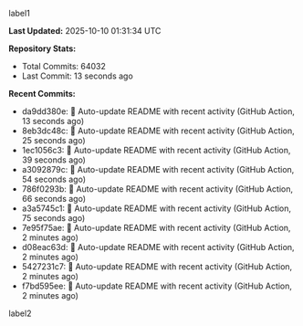 
label1 
<!-- ACTIVITY_START -->
**Last Updated:** 2025-10-10 01:31:34 UTC

**Repository Stats:**
- Total Commits: 64032
- Last Commit: 13 seconds ago

**Recent Commits:**
- da9dd380e: 🤖 Auto-update README with recent activity (GitHub Action, 13 seconds ago)
- 8eb3dc48c: 🤖 Auto-update README with recent activity (GitHub Action, 25 seconds ago)
- 1ec1056c3: 🤖 Auto-update README with recent activity (GitHub Action, 39 seconds ago)
- a3092879c: 🤖 Auto-update README with recent activity (GitHub Action, 54 seconds ago)
- 786f0293b: 🤖 Auto-update README with recent activity (GitHub Action, 66 seconds ago)
- a3a5745c1: 🤖 Auto-update README with recent activity (GitHub Action, 75 seconds ago)
- 7e95f75ae: 🤖 Auto-update README with recent activity (GitHub Action, 2 minutes ago)
- d08eac63d: 🤖 Auto-update README with recent activity (GitHub Action, 2 minutes ago)
- 5427231c7: 🤖 Auto-update README with recent activity (GitHub Action, 2 minutes ago)
- f7bd595ee: 🤖 Auto-update README with recent activity (GitHub Action, 2 minutes ago)
<!-- ACTIVITY_END -->

label2
